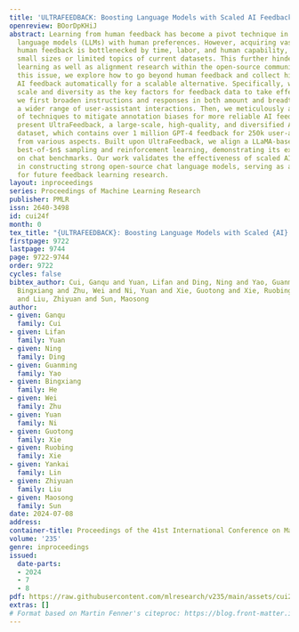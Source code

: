 ```yaml
---
title: 'ULTRAFEEDBACK: Boosting Language Models with Scaled AI Feedback'
openreview: BOorDpKHiJ
abstract: Learning from human feedback has become a pivot technique in aligning large
  language models (LLMs) with human preferences. However, acquiring vast and premium
  human feedback is bottlenecked by time, labor, and human capability, resulting in
  small sizes or limited topics of current datasets. This further hinders feedback
  learning as well as alignment research within the open-source community. To address
  this issue, we explore how to go beyond human feedback and collect high-quality
  AI feedback automatically for a scalable alternative. Specifically, we identify
  scale and diversity as the key factors for feedback data to take effect. Accordingly,
  we first broaden instructions and responses in both amount and breadth to encompass
  a wider range of user-assistant interactions. Then, we meticulously apply a series
  of techniques to mitigate annotation biases for more reliable AI feedback. We finally
  present UltraFeedback, a large-scale, high-quality, and diversified AI feedback
  dataset, which contains over 1 million GPT-4 feedback for 250k user-assistant conversations
  from various aspects. Built upon UltraFeedback, we align a LLaMA-based model by
  best-of-$n$ sampling and reinforcement learning, demonstrating its exceptional performance
  on chat benchmarks. Our work validates the effectiveness of scaled AI feedback data
  in constructing strong open-source chat language models, serving as a solid foundation
  for future feedback learning research.
layout: inproceedings
series: Proceedings of Machine Learning Research
publisher: PMLR
issn: 2640-3498
id: cui24f
month: 0
tex_title: "{ULTRAFEEDBACK}: Boosting Language Models with Scaled {AI} Feedback"
firstpage: 9722
lastpage: 9744
page: 9722-9744
order: 9722
cycles: false
bibtex_author: Cui, Ganqu and Yuan, Lifan and Ding, Ning and Yao, Guanming and He,
  Bingxiang and Zhu, Wei and Ni, Yuan and Xie, Guotong and Xie, Ruobing and Lin, Yankai
  and Liu, Zhiyuan and Sun, Maosong
author:
- given: Ganqu
  family: Cui
- given: Lifan
  family: Yuan
- given: Ning
  family: Ding
- given: Guanming
  family: Yao
- given: Bingxiang
  family: He
- given: Wei
  family: Zhu
- given: Yuan
  family: Ni
- given: Guotong
  family: Xie
- given: Ruobing
  family: Xie
- given: Yankai
  family: Lin
- given: Zhiyuan
  family: Liu
- given: Maosong
  family: Sun
date: 2024-07-08
address:
container-title: Proceedings of the 41st International Conference on Machine Learning
volume: '235'
genre: inproceedings
issued:
  date-parts:
  - 2024
  - 7
  - 8
pdf: https://raw.githubusercontent.com/mlresearch/v235/main/assets/cui24f/cui24f.pdf
extras: []
# Format based on Martin Fenner's citeproc: https://blog.front-matter.io/posts/citeproc-yaml-for-bibliographies/
---
```

